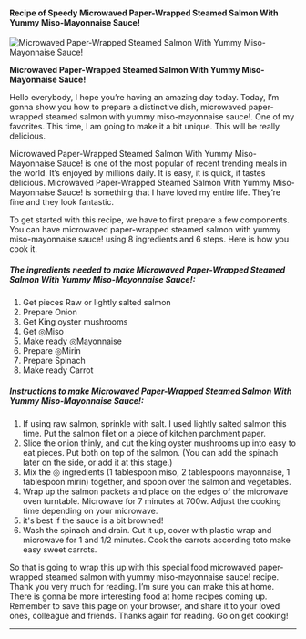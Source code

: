             

#### Recipe of Speedy Microwaved Paper-Wrapped Steamed Salmon With Yummy Miso-Mayonnaise Sauce!

![Microwaved Paper-Wrapped Steamed Salmon With Yummy Miso-Mayonnaise Sauce!](https://img-global.cpcdn.com/recipes/5244591147057152/751x532cq70/microwaved-paper-wrapped-steamed-salmon-with-yummy-miso-mayonnaise-sauce-recipe-main-photo.jpg)

**Microwaved Paper-Wrapped Steamed Salmon With Yummy Miso-Mayonnaise Sauce!**

Hello everybody, I hope you’re having an amazing day today. Today, I’m gonna show you how to prepare a distinctive dish, microwaved paper-wrapped steamed salmon with yummy miso-mayonnaise sauce!. One of my favorites. This time, I am going to make it a bit unique. This will be really delicious.

Microwaved Paper-Wrapped Steamed Salmon With Yummy Miso-Mayonnaise Sauce! is one of the most popular of recent trending meals in the world. It’s enjoyed by millions daily. It is easy, it is quick, it tastes delicious. Microwaved Paper-Wrapped Steamed Salmon With Yummy Miso-Mayonnaise Sauce! is something that I have loved my entire life. They’re fine and they look fantastic.

To get started with this recipe, we have to first prepare a few components. You can have microwaved paper-wrapped steamed salmon with yummy miso-mayonnaise sauce! using 8 ingredients and 6 steps. Here is how you cook it.

##### The ingredients needed to make Microwaved Paper-Wrapped Steamed Salmon With Yummy Miso-Mayonnaise Sauce!:

1.  Get pieces Raw or lightly salted salmon
2.  Prepare Onion
3.  Get King oyster mushrooms
4.  Get ◎Miso
5.  Make ready ◎Mayonnaise
6.  Prepare ◎Mirin
7.  Prepare Spinach
8.  Make ready Carrot

##### Instructions to make Microwaved Paper-Wrapped Steamed Salmon With Yummy Miso-Mayonnaise Sauce!:

1.  If using raw salmon, sprinkle with salt. I used lightly salted salmon this time. Put the salmon filet on a piece of kitchen parchment paper.
2.  Slice the onion thinly, and cut the king oyster mushrooms up into easy to eat pieces. Put both on top of the salmon. (You can add the spinach later on the side, or add it at this stage.)
3.  Mix the ◎ ingredients (1 tablespoon miso, 2 tablespoons mayonnaise, 1 tablespoon mirin) together, and spoon over the salmon and vegetables.
4.  Wrap up the salmon packets and place on the edges of the microwave oven turntable. Microwave for 7 minutes at 700w. Adjust the cooking time depending on your microwave.
5.  it's best if the sauce is a bit browned!
6.  Wash the spinach and drain. Cut it up, cover with plastic wrap and microwave for 1 and 1/2 minutes. Cook the carrots according toto make easy sweet carrots.

So that is going to wrap this up with this special food microwaved paper-wrapped steamed salmon with yummy miso-mayonnaise sauce! recipe. Thank you very much for reading. I’m sure you can make this at home. There is gonna be more interesting food at home recipes coming up. Remember to save this page on your browser, and share it to your loved ones, colleague and friends. Thanks again for reading. Go on get cooking!

* * *